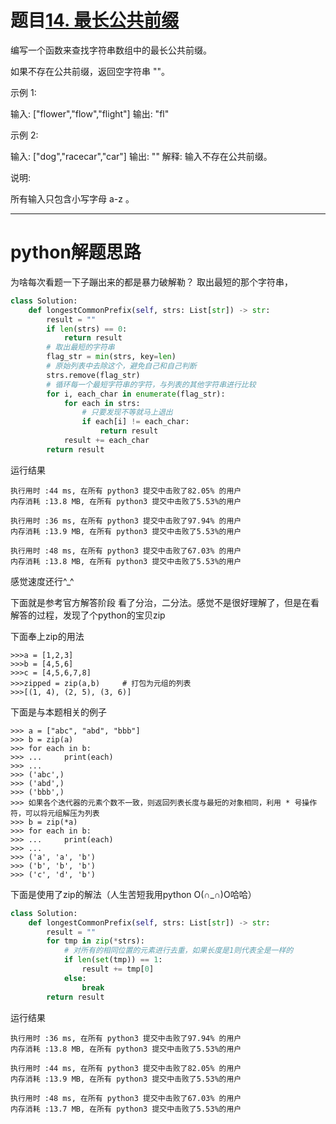# 题目[14. 最长公共前缀](https://leetcode-cn.com/problems/longest-common-prefix/)

编写一个函数来查找字符串数组中的最长公共前缀。

如果不存在公共前缀，返回空字符串 ""。

示例 1:

输入: ["flower","flow","flight"]
输出: "fl"

示例 2:

输入: ["dog","racecar","car"]
输出: ""
解释: 输入不存在公共前缀。

说明:

所有输入只包含小写字母 a-z 。

*****

# python解题思路

为啥每次看题一下子蹦出来的都是暴力破解勒？
取出最短的那个字符串，

```python
class Solution:
    def longestCommonPrefix(self, strs: List[str]) -> str:
        result = ""
        if len(strs) == 0:
            return result
        # 取出最短的字符串
        flag_str = min(strs, key=len)
        # 原始列表中去除这个，避免自己和自己判断
        strs.remove(flag_str)
        # 循环每一个最短字符串的字符，与列表的其他字符串进行比较
        for i, each_char in enumerate(flag_str):
            for each in strs:
            	# 只要发现不等就马上退出
                if each[i] != each_char:
                    return result
            result += each_char
        return result
```

运行结果
```
执行用时 :44 ms, 在所有 python3 提交中击败了82.05% 的用户
内存消耗 :13.8 MB, 在所有 python3 提交中击败了5.53%的用户

执行用时 :36 ms, 在所有 python3 提交中击败了97.94% 的用户
内存消耗 :13.9 MB, 在所有 python3 提交中击败了5.53%的用户

执行用时 :48 ms, 在所有 python3 提交中击败了67.03% 的用户
内存消耗 :13.8 MB, 在所有 python3 提交中击败了5.53%的用户
```

感觉速度还行^_^

下面就是参考官方解答阶段
看了分治，二分法。感觉不是很好理解了，但是在看解答的过程，发现了个python的宝贝zip

下面奉上zip的用法

```
>>>a = [1,2,3]
>>>b = [4,5,6]
>>>c = [4,5,6,7,8]
>>>zipped = zip(a,b)     # 打包为元组的列表
>>>[(1, 4), (2, 5), (3, 6)]
```

下面是与本题相关的例子

```
>>> a = ["abc", "abd", "bbb"]
>>> b = zip(a)
>>> for each in b:
>>> ...     print(each)
>>> ...
>>> ('abc',)
>>> ('abd',)
>>> ('bbb',)
>>> 如果各个迭代器的元素个数不一致，则返回列表长度与最短的对象相同，利用 * 号操作符，可以将元组解压为列表
>>> b = zip(*a)
>>> for each in b:
>>> ...     print(each)
>>> ...
>>> ('a', 'a', 'b')
>>> ('b', 'b', 'b')
>>> ('c', 'd', 'b')
```


下面是使用了zip的解法（人生苦短我用python O(∩_∩)O哈哈）

```python
class Solution:
    def longestCommonPrefix(self, strs: List[str]) -> str:
        result = ""
        for tmp in zip(*strs):
        	# 对所有的相同位置的元素进行去重，如果长度是1则代表全是一样的
            if len(set(tmp)) == 1:
                result += tmp[0]
            else:
                break
        return result
```

运行结果

```
执行用时 :36 ms, 在所有 python3 提交中击败了97.94% 的用户
内存消耗 :13.8 MB, 在所有 python3 提交中击败了5.53%的用户

执行用时 :44 ms, 在所有 python3 提交中击败了82.05% 的用户
内存消耗 :13.9 MB, 在所有 python3 提交中击败了5.53%的用户

执行用时 :48 ms, 在所有 python3 提交中击败了67.03% 的用户
内存消耗 :13.7 MB, 在所有 python3 提交中击败了5.53%的用户
```

